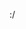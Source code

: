 :/


<!---
SacredFall/SacredFall is a ✨ special ✨ repository because its `README.md` (this file) appears on your GitHub profile.
You can click the Preview link to take a look at your changes.
--->
